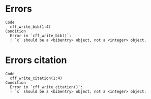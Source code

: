 # Errors

    Code
      cff_write_bib(1:4)
    Condition
      Error in `cff_write_bib()`:
      ! `x` should be a <bibentry> object, not a <integer> object.

# Errors citation

    Code
      cff_write_citation(1:4)
    Condition
      Error in `cff_write_citation()`:
      ! `x` should be a <bibentry> object, not a <integer> object.

